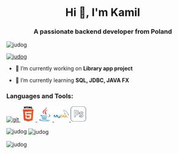 <h1 align="center">Hi 👋, I'm Kamil</h1>
<h3 align="center">A passionate backend developer from Poland</h3>

<p align="left"> <img src="https://komarev.com/ghpvc/?username=judog&label=Profile%20views&color=0e75b6&style=flat" alt="judog" /> </p>

<p align="left"> <a href="https://github.com/ryo-ma/github-profile-trophy"><img src="https://github-profile-trophy.vercel.app/?username=judog" alt="judog" /></a> </p>

- 🔭 I’m currently working on **Library app project**

- 🌱 I’m currently learning **SQL, JDBC, JAVA FX**


<h3 align="left">Languages and Tools:</h3>
<p align="left"> <a href="https://git-scm.com/" target="_blank"> <img src="https://www.vectorlogo.zone/logos/git-scm/git-scm-icon.svg" alt="git" width="40" height="40"/> </a> <a href="https://www.w3.org/html/" target="_blank"> <img src="https://raw.githubusercontent.com/devicons/devicon/master/icons/html5/html5-original-wordmark.svg" alt="html5" width="40" height="40"/> </a> <a href="https://www.java.com" target="_blank"> <img src="https://raw.githubusercontent.com/devicons/devicon/master/icons/java/java-original.svg" alt="java" width="40" height="40"/> </a> <a href="https://www.mysql.com/" target="_blank"> <img src="https://raw.githubusercontent.com/devicons/devicon/master/icons/mysql/mysql-original-wordmark.svg" alt="mysql" width="40" height="40"/> </a> <a href="https://www.photoshop.com/en" target="_blank"> <img src="https://raw.githubusercontent.com/devicons/devicon/master/icons/photoshop/photoshop-line.svg" alt="photoshop" width="40" height="40"/> </a> </p>

<p><img align="left" src="https://github-readme-stats.vercel.app/api/top-langs?username=judog&show_icons=true&locale=en&layout=compact" alt="judog" /></p>

<p>&nbsp;<img align="center" src="https://github-readme-stats.vercel.app/api?username=judog&show_icons=true&locale=en" alt="judog" /></p>

<p><img align="center" src="https://github-readme-streak-stats.herokuapp.com/?user=judog&" alt="judog" /></p>
